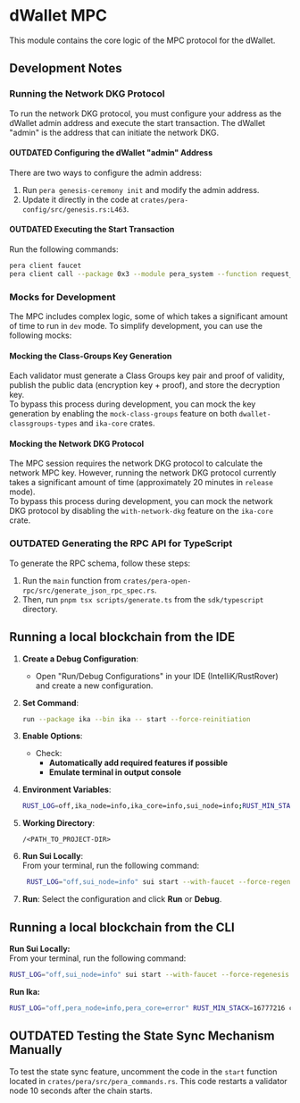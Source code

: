 # dWallet MPC

This module contains the core logic of the MPC protocol for the dWallet.

## Development Notes

### Running the Network DKG Protocol

To run the network DKG protocol,
you must configure your address as the dWallet admin address and execute the start transaction.
The dWallet "admin" is the address that can initiate the network DKG.

#### **OUTDATED** Configuring the dWallet "admin" Address

There are two ways to configure the admin address:

1. Run `pera genesis-ceremony init` and modify the admin address.
2. Update it directly in the code at `crates/pera-config/src/genesis.rs:L463`.

#### **OUTDATED** Executing the Start Transaction

Run the following commands:
```bash
pera client faucet
pera client call --package 0x3 --module pera_system --function request_start_network_dkg --args 1 0x5 --gas-budget 1000000000
```

### Mocks for Development

The MPC includes complex logic, some of which takes a significant amount of time to run in `dev` mode.
To simplify development, you can use the following mocks:

#### Mocking the Class-Groups Key Generation

Each validator must generate a Class Groups key pair and proof of validity,
publish the public data (encryption key + proof), and store the decryption key.  
To bypass this process during development, you can mock the key generation by enabling the `mock-class-groups` feature
on both `dwallet-classgroups-types` and `ika-core` crates.

#### Mocking the Network DKG Protocol

The MPC session requires the network DKG protocol to calculate the network MPC key.
However, running the network DKG protocol currently takes a significant amount of time (approximately 20 minutes in
`release` mode).  
To bypass this process during development, you can mock the network DKG protocol by disabling the `with-network-dkg`
feature on the `ika-core` crate.

### **OUTDATED** Generating the RPC API for TypeScript
 
To generate the RPC schema, follow these steps:
1. Run the `main` function from `crates/pera-open-rpc/src/generate_json_rpc_spec.rs`.
2. Then, run `pnpm tsx scripts/generate.ts` from the `sdk/typescript` directory.

## Running a local blockchain from the IDE

1. **Create a Debug Configuration**:
    - Open "Run/Debug Configurations" in your IDE (IntelliK/RustRover) and create a new configuration.

2. **Set Command**:

   ```bash
   run --package ika --bin ika -- start --force-reinitiation
   ```

3. **Enable Options**:
    - Check:
        - **Automatically add required features if possible**
        - **Emulate terminal in output console**

4. **Environment Variables**:
   ```bash
   RUST_LOG=off,ika_node=info,ika_core=info,sui_node=info;RUST_MIN_STACK=16777216
   ```

5. **Working Directory**:
   ```plaintext
   /<PATH_TO_PROJECT-DIR>
   ```

6. **Run Sui Locally**:  
   From your terminal, run the following command:
   ```bash
    RUST_LOG="off,sui_node=info" sui start --with-faucet --force-regenesis --epoch-duration-ms 18000000
   ```

7. **Run**: Select the configuration and click **Run** or **Debug**.

## Running a local blockchain from the CLI

**Run Sui Locally:**  
From your terminal, run the following command:
```bash
RUST_LOG="off,sui_node=info" sui start --with-faucet --force-regenesis --epoch-duration-ms 18000000
```
**Run Ika:**
```bash
RUST_LOG="off,pera_node=info,pera_core=error" RUST_MIN_STACK=16777216 cargo run --bin ika -- start --force-reinitiation
```

## **OUTDATED** Testing the State Sync Mechanism Manually

To test the state sync feature, uncomment the code in the `start` function located in
`crates/pera/src/pera_commands.rs`.
This code restarts a validator node 10 seconds after the chain starts.
